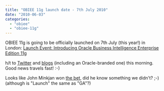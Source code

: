 ```yaml
---
title: "OBIEE 11g launch date - 7th July 2010"
date: "2010-06-03"
categories: 
  - "obiee"
  - "obiee-11g"
---
```


OBIEE 11g is going to be officially launched on 7th July (this year!) in London: [Launch Event: Introducing Oracle Business Intelligence Enterprise Edition 11g](http://www.oracle.com/webapps/events/EventsDetail.jsp?p_eventId=113706&src=7036704&src=7036704&Act=9)

h/t to [Twitter](http://www.google.co.uk/search?q=obiee+11g&num=30&hl=en&safe=off&client=firefox-a&hs=ohQ&rls=org.mozilla:en-US:official&prmd=v&source=lnms&tbs=mbl:1&ei=5WEHTP6JI5P00gS9rqVp&sa=X&oi=mode_link&ct=mode&ved=0CBUQ_AU&prmdo=1) and [blogs](http://blogs.oracle.com/bi/2010/06/into_orbit_obiee_11g_launch.html) (including an Oracle-branded one) this morning. Good news travels fast! :-)

Looks like John Minkjan won [the bet](http://obiee101.blogspot.com/p/obiee-11g-ga-bet.html), did he know something we didn't? ;-) (although is "Launch" the same as "GA"?)
